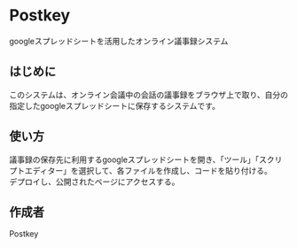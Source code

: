 # Postkey
googleスプレッドシートを活用したオンライン議事録システム

## はじめに
このシステムは、オンライン会議中の会話の議事録をブラウザ上で取り、自分の指定したgoogleスプレッドシートに保存するシステムです。

## 使い方
議事録の保存先に利用するgoogleスプレッドシートを開き、「ツール」「スクリプトエディター」を選択して、各ファイルを作成し、コードを貼り付ける。  
デプロイし、公開されたページにアクセスする。

## 作成者
Postkey